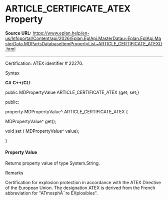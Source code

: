 # ARTICLE_CERTIFICATE_ATEX Property

**Source URL:** https://www.eplan.help/en-us/Infoportal/Content/api/2026/Eplan.EplApi.MasterDatau~Eplan.EplApi.MasterData.MDPartsDatabaseItemPropertyList~ARTICLE_CERTIFICATE_ATEX().html

---

Certification: ATEX identifier # 22270.

Syntax

**C#**
**C++/CLI**


public MDPropertyValue ARTICLE_CERTIFICATE_ATEX {get; set;}

public:

property MDPropertyValue^ ARTICLE_CERTIFICATE_ATEX {

   MDPropertyValue^ get();

   void set (    MDPropertyValue^ value);

}


#### Property Value

Returns property value of type System.String.

Remarks

Certification for explosion protection in accordance with the ATEX Directive of the European Union. The designation ATEX is derived from the French abbreviation for "ATmosphÃ¨re EXplosibles".
